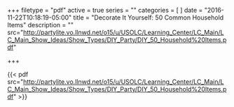 +++
filetype = "pdf"
active = true
series = ""
categories = [
]
date = "2016-11-22T10:18:19-05:00"
title = "Decorate It Yourself: 50 Common Household Items"
description = ""
src="http://partylite.vo.llnwd.net/o15/u/USOLC/Learning_Center/LC_Main/LC_Main_Show_Ideas/Show_Types/DIY_Party/DIY_50_Household%20Items.pdf"

+++

{{< pdf src="http://partylite.vo.llnwd.net/o15/u/USOLC/Learning_Center/LC_Main/LC_Main_Show_Ideas/Show_Types/DIY_Party/DIY_50_Household%20Items.pdf" >}}
